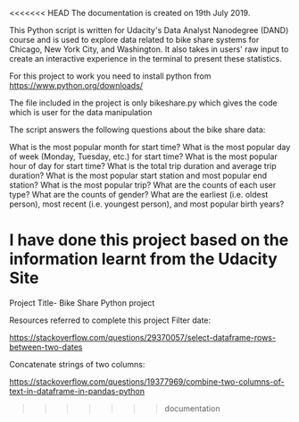 <<<<<<< HEAD
The documentation is created on 19th July 2019.

This Python script is written for  Udacity's Data Analyst Nanodegree (DAND) course and is used to explore data related to bike share systems for Chicago, New York City, and Washington. It also takes in users' raw input to create an interactive experience in the terminal to present these statistics.

For this project to work you need to install python from https://www.python.org/downloads/

The file included in the project is only bikeshare.py which gives the code which is user for the data manipulation

The script answers the following questions about the bike share data:

What is the most popular month for start time?
What is the most popular day of week (Monday, Tuesday, etc.) for start time?
What is the most popular hour of day for start time?
What is the total trip duration and average trip duration?
What is the most popular start station and most popular end station?
What is the most popular trip?
What are the counts of each user type?
What are the counts of gender?
What are the earliest (i.e. oldest person), most recent (i.e. youngest person), and most popular birth years?


I have done this project based on the information learnt from the Udacity Site
=======


Project Title- Bike Share Python project

Resources referred to complete this project
Filter date:

https://stackoverflow.com/questions/29370057/select-dataframe-rows-between-two-dates

Concatenate strings of two columns:

https://stackoverflow.com/questions/19377969/combine-two-columns-of-text-in-dataframe-in-pandas-python


>>>>>>> documentation

